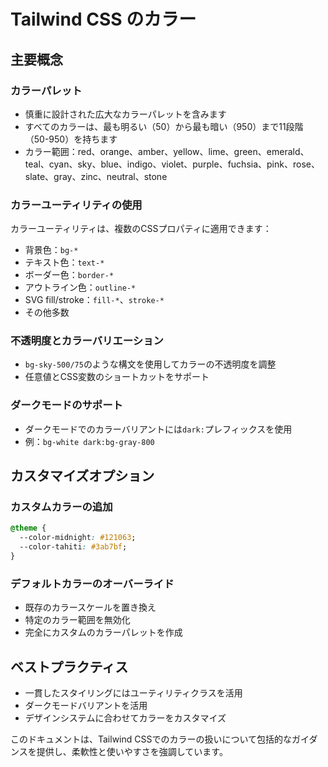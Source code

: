 # Tailwind CSS のカラー

## 主要概念

### カラーパレット

- 慎重に設計された広大なカラーパレットを含みます
- すべてのカラーは、最も明るい（50）から最も暗い（950）まで11段階（50-950）を持ちます
- カラー範囲：red、orange、amber、yellow、lime、green、emerald、teal、cyan、sky、blue、indigo、violet、purple、fuchsia、pink、rose、slate、gray、zinc、neutral、stone

### カラーユーティリティの使用

カラーユーティリティは、複数のCSSプロパティに適用できます：

- 背景色：`bg-*`
- テキスト色：`text-*`
- ボーダー色：`border-*`
- アウトライン色：`outline-*`
- SVG fill/stroke：`fill-*`、`stroke-*`
- その他多数

### 不透明度とカラーバリエーション

- `bg-sky-500/75`のような構文を使用してカラーの不透明度を調整
- 任意値とCSS変数のショートカットをサポート

### ダークモードのサポート

- ダークモードでのカラーバリアントには`dark:`プレフィックスを使用
- 例：`bg-white dark:bg-gray-800`

## カスタマイズオプション

### カスタムカラーの追加

```css
@theme {
  --color-midnight: #121063;
  --color-tahiti: #3ab7bf;
}
```

### デフォルトカラーのオーバーライド

- 既存のカラースケールを置き換え
- 特定のカラー範囲を無効化
- 完全にカスタムのカラーパレットを作成

## ベストプラクティス

- 一貫したスタイリングにはユーティリティクラスを活用
- ダークモードバリアントを活用
- デザインシステムに合わせてカラーをカスタマイズ

このドキュメントは、Tailwind CSSでのカラーの扱いについて包括的なガイダンスを提供し、柔軟性と使いやすさを強調しています。
